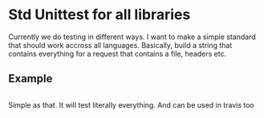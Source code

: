 # Std Unittest for all libraries

Currently we do testing in different ways. I want to make a simple standard that should work accross all languages. Basically, build a string that contains everything for a request that contains a file, headers etc.

## Example

```assert("{"to":"scott@sendgrid.com", "file[pic.jpg]": "somebinaryrepresentationofthis", "x-smtpapi": "themjson"}", "{"to":"yamil@sendgrid.com"}") => false
```
Simple as that. It will test literally everything. And can be used in travis too
